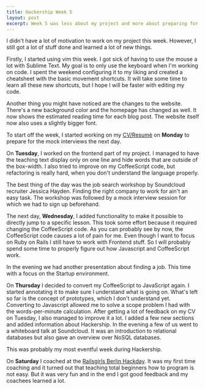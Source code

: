 ```yaml
---
title: Hackership Week 5
layout: post
excerpt: Week 5 was less about my project and more about preparing for my job search. I also went to the Railsgirls Berlin Hackday as a coach to help people learn programming.
---
```

I didn't have a lot of motivation to work on my project this week. However, I still got a lot of stuff done and learned a lot of new things.


Firstly, I started using vim this week. I got sick of having to use the mouse a lot with Sublime Text. My goal is to only use the keyboard when I'm working on code. I spent the weekend configuring it to my liking and created a cheatsheet with the basic movement shortcuts. It will take some time to learn all these new shortcuts, but I hope I will be faster with editing my code.


Another thing you might have noticed are the changes to the website. There's a new background color and the homepage has changed as well. It now shows the estimated reading time for each blog post. The website itself now also uses a slightly bigger font.


To start off the week, I started  working on my [CV/Resumè](https://github.com/phansch/latex-resume/blob/master/resume.pdf?raw=true) on **Monday** to prepare for the mock interviews the next day.


On **Tuesday**, I worked on the frontend part of my project. I managed to have the teaching text display only on one line and hide words that are outside of the box-width.
I also tried to improve on my CoffeeScript code, but refactoring is really hard, when you don't understand the language properly.

The best thing of the day was the job search workshop by Soundcloud recruiter Jessica Hayden. Finding the right company to work for ain't an easy task. The workshop was followed by a mock interview session for which we had to sign up beforehand.

The next day, **Wednesday**, I added functionality to make it possible to directly jump to a specific lesson. This took some effort because it required changing the CoffeeScript code. As you can probably see by now, the CoffeeScript code causes a lot of pain for me. Even though I want to focus on Ruby on Rails I still have to work with Frontend stuff. So I will probably spend some time to properly figure out how Javascript and CoffeeScript work.

In the evening we had another presentation about finding a job. This time with a focus on the Startup environment.

On **Thursday** I decided to convert my CoffeeScript to JavaScript again. I started annotating it to make sure I understand what is going on. What's left so far is the concept of prototypes, which I don't understand yet. Converting to Javascript allowed me to solve a scope problem I had with the words-per-minute calculation.
After getting a lot of feedback on my CV on Tuesday, I also managed to improve it a lot. I added a few new sections and added information about Hackership.
In the evening a few of us went to a whiteboard talk at Soundcloud. It was an introduction to relational databases but also gave an overview over NoSQL databases.

This was probably my most eventful week during Hackership.

On **Saturday** I coached at the [Railsgirls Berlin Hackday](http://railsgirlsberlin.de/2013/11/10/winter-hacking-rails-girls-berlin/). It was my first time coaching and it turned out that teaching total beginners how to program is not easy. But it was very fun and in the end I got good feedback and my coachees learned a lot.
